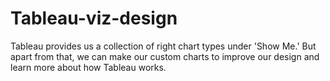 # Tableau-viz-design

Tableau provides us a collection of right chart types under 'Show Me.' But apart from that, we can make our custom charts to improve our design and learn more about how Tableau works.
